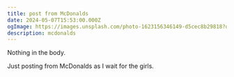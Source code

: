 ```yaml
---
title: post from McDonalds
date: 2024-05-07T15:53:00.000Z
ogImage: https://images.unsplash.com/photo-1623156346149-d5cec8b29818?q=80&w=1931&auto=format&fit=crop&ixlib=rb-4.0.3&ixid=M3wxMjA3fDB8MHxwaG90by1wYWdlfHx8fGVufDB8fHx8fA%3D%3D
description: mcdonalds
---
```

Nothing in the body.

Just posting from McDonalds as I wait for the girls.

